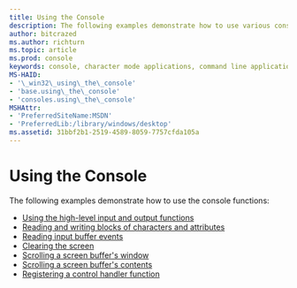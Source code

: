 ```yaml
---
title: Using the Console
description: The following examples demonstrate how to use various console functions.
author: bitcrazed
ms.author: richturn
ms.topic: article
ms.prod: console
keywords: console, character mode applications, command line applications, terminal applications, console api
MS-HAID:
- '\_win32\_using\_the\_console'
- 'base.using\_the\_console'
- 'consoles.using\_the\_console'
MSHAttr:
- 'PreferredSiteName:MSDN'
- 'PreferredLib:/library/windows/desktop'
ms.assetid: 31bbf2b1-2519-4589-8059-7757cfda105a
---
```


# Using the Console


The following examples demonstrate how to use the console functions:

- [Using the high-level input and output functions](using-the-high-level-input-and-output-functions.md)
- [Reading and writing blocks of characters and attributes](reading-and-writing-blocks-of-characters-and-attributes.md)
- [Reading input buffer events](reading-input-buffer-events.md)
- [Clearing the screen](clearing-the-screen.md)
- [Scrolling a screen buffer's window](scrolling-a-screen-buffer-s-window.md)
- [Scrolling a screen buffer's contents](scrolling-a-screen-buffer-s-contents.md)
- [Registering a control handler function](registering-a-control-handler-function.md)

 

 




